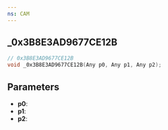 ```yaml
---
ns: CAM
---
```

## _0x3B8E3AD9677CE12B

```c
// 0x3B8E3AD9677CE12B
void _0x3B8E3AD9677CE12B(Any p0, Any p1, Any p2);
```

## Parameters
* **p0**:
* **p1**:
* **p2**:
